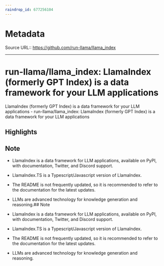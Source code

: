 ```yaml
---
raindrop_id: 677256104
---
```


# Metadata
Source URL:: https://github.com/run-llama/llama_index


---
# run-llama/llama_index: LlamaIndex (formerly GPT Index) is a data framework for your LLM applications

LlamaIndex (formerly GPT Index) is a data framework for your LLM applications - run-llama/llama_index: LlamaIndex (formerly GPT Index) is a data framework for your LLM applications

## Highlights

## Note

- LlamaIndex is a data framework for LLM applications, available on PyPI, with documentation, Twitter, and Discord support.
- LlamaIndex.TS is a Typescript/Javascript version of LlamaIndex.
- The README is not frequently updated, so it is recommended to refer to the documentation for the latest updates.
- LLMs are advanced technology for knowledge generation and reasoning.## Note

- LlamaIndex is a data framework for LLM applications, available on PyPI, with documentation, Twitter, and Discord support.
- LlamaIndex.TS is a Typescript/Javascript version of LlamaIndex.
- The README is not frequently updated, so it is recommended to refer to the documentation for the latest updates.
- LLMs are advanced technology for knowledge generation and reasoning.
